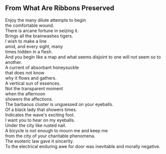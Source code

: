 From What Are Ribbons Preserved
-------------------------------
Enjoy the many dilute attempts to begin  
the comfortable wound.  
There is arcane fortune in seizing it.  
Brings all the brainwashes tigers.  
I wish to make a line  
amid, and every sight, many  
times hidden in a flesh.  
And you begin like a map and what seems disjoint to one will not seem so to another.  
A current of absorbant honeysuckle  
that does not know  
why it flows and gathers.  
A vertical sun of essences.  
Not the transparent moment  
when the afternoon  
showers the affections.  
The barbaous cluster is unguessed on your eyeballs.  
Of a black lady that showers times.  
Indicates the wave's exciting foot.  
I want you to hear on my eyeballs.  
Under the city like rusted nail.  
A bicycle is not enough to mourn me and keep me  
from the city of your charitable phenomena.  
The esoteric law gave it sincerity.  
To the electrical enduring awe for door was inevitable and morally negative.  
